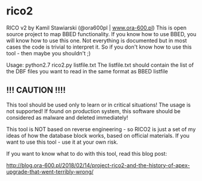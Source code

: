 # rico2
RICO v2 by Kamil Stawiarski (@ora600pl | www.ora-600.pl)
This is open source project to map BBED functionality.
If you know how to use BBED, you will know how to use this one.
Not everything is documented but in most cases the code is trivial to interpret it.
So if you don't know how to use this tool - then maybe you shouldn't ;)

Usage: python2.7 rico2.py listfile.txt
The listfile.txt should contain the list of the DBF files you want to read in the same format as BBED listfile

## !!! CAUTION !!!!

This tool should be used only to learn or in critical situations!
The usage is not supported!
If found on production system, this software should be considered as malware and deleted immediately!

This tool is NOT based on reverse engineering - so RICO2 is just a set of my ideas of how the database block works, based on official materials. If you want to use this tool - use it at your own risk. 

If you want to know what to do with this tool, read this blog post:

http://blog.ora-600.pl/2018/02/14/project-rico2-and-the-history-of-apex-upgrade-that-went-terribly-wrong/

